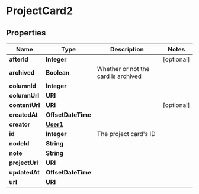 

# ProjectCard2


## Properties

| Name | Type | Description | Notes |
|------------ | ------------- | ------------- | -------------|
|**afterId** | **Integer** |  |  [optional] |
|**archived** | **Boolean** | Whether or not the card is archived |  |
|**columnId** | **Integer** |  |  |
|**columnUrl** | **URI** |  |  |
|**contentUrl** | **URI** |  |  [optional] |
|**createdAt** | **OffsetDateTime** |  |  |
|**creator** | [**User1**](User1.md) |  |  |
|**id** | **Integer** | The project card&#39;s ID |  |
|**nodeId** | **String** |  |  |
|**note** | **String** |  |  |
|**projectUrl** | **URI** |  |  |
|**updatedAt** | **OffsetDateTime** |  |  |
|**url** | **URI** |  |  |



